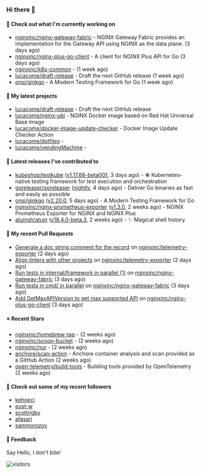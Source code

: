 ### Hi there 👋

#### 👷 Check out what I'm currently working on

- [nginxinc/nginx-gateway-fabric](https://github.com/nginxinc/nginx-gateway-fabric) - NGINX Gateway Fabric provides an implementation for the Gateway API using NGINX as the data plane. (3 days ago)
- [nginxinc/nginx-plus-go-client](https://github.com/nginxinc/nginx-plus-go-client) - A client for NGINX Plus API for Go (3 days ago)
- [nginxinc/k8s-common](https://github.com/nginxinc/k8s-common) -  (1 week ago)
- [lucacome/draft-release](https://github.com/lucacome/draft-release) - Draft the next GitHub release (1 week ago)
- [onsi/ginkgo](https://github.com/onsi/ginkgo) - A Modern Testing Framework for Go (1 week ago)

#### 🌱 My latest projects

- [lucacome/draft-release](https://github.com/lucacome/draft-release) - Draft the next GitHub release
- [lucacome/nginx-ubi](https://github.com/lucacome/nginx-ubi) - NGINX Docker image based on Red Hat Universal Base Image
- [lucacome/docker-image-update-checker](https://github.com/lucacome/docker-image-update-checker) - Docker Image Update Checker Action
- [lucacome/dotfiles](https://github.com/lucacome/dotfiles) - 
- [lucacome/vendingMachine](https://github.com/lucacome/vendingMachine) - 

#### 🔭 Latest releases I've contributed to

- [kubeshop/testkube](https://github.com/kubeshop/testkube) ([v1.17.68-beta001](https://github.com/kubeshop/testkube/releases/tag/v1.17.68-beta001), 3 days ago) - ☸️ Kubernetes-native testing framework for test execution and orchestration
- [goreleaser/goreleaser](https://github.com/goreleaser/goreleaser) ([nightly](https://github.com/goreleaser/goreleaser/releases/tag/nightly), 4 days ago) - Deliver Go binaries as fast and easily as possible
- [onsi/ginkgo](https://github.com/onsi/ginkgo) ([v2.20.0](https://github.com/onsi/ginkgo/releases/tag/v2.20.0), 5 days ago) - A Modern Testing Framework for Go
- [nginxinc/nginx-prometheus-exporter](https://github.com/nginxinc/nginx-prometheus-exporter) ([v1.3.0](https://github.com/nginxinc/nginx-prometheus-exporter/releases/tag/v1.3.0), 2 weeks ago) - NGINX Prometheus Exporter for NGINX and NGINX Plus
- [atuinsh/atuin](https://github.com/atuinsh/atuin) ([v18.4.0-beta.3](https://github.com/atuinsh/atuin/releases/tag/v18.4.0-beta.3), 2 weeks ago) - ✨ Magical shell history

#### 🔨 My recent Pull Requests

- [Generate a doc string comment for the record](https://github.com/nginxinc/telemetry-exporter/pull/187) on [nginxinc/telemetry-exporter](https://github.com/nginxinc/telemetry-exporter) (2 days ago)
- [Align linters with other projects](https://github.com/nginxinc/telemetry-exporter/pull/186) on [nginxinc/telemetry-exporter](https://github.com/nginxinc/telemetry-exporter) (2 days ago)
- [Run tests in internal/framework in parallel (1)](https://github.com/nginxinc/nginx-gateway-fabric/pull/2362) on [nginxinc/nginx-gateway-fabric](https://github.com/nginxinc/nginx-gateway-fabric) (3 days ago)
- [Run tests in cmd/ in parallel](https://github.com/nginxinc/nginx-gateway-fabric/pull/2361) on [nginxinc/nginx-gateway-fabric](https://github.com/nginxinc/nginx-gateway-fabric) (3 days ago)
- [Add GetMaxAPIVersion to get max supported API](https://github.com/nginxinc/nginx-plus-go-client/pull/337) on [nginxinc/nginx-plus-go-client](https://github.com/nginxinc/nginx-plus-go-client) (3 days ago)

#### ⭐ Recent Stars

- [nginxinc/homebrew-tap](https://github.com/nginxinc/homebrew-tap) -  (2 weeks ago)
- [nginxinc/scoop-bucket](https://github.com/nginxinc/scoop-bucket) -  (2 weeks ago)
- [nginxinc/nur](https://github.com/nginxinc/nur) -  (2 weeks ago)
- [anchore/scan-action](https://github.com/anchore/scan-action) - Anchore container analysis and scan provided as a GitHub Action (2 weeks ago)
- [open-telemetry/build-tools](https://github.com/open-telemetry/build-tools) - Building tools provided by OpenTelemetry (2 weeks ago)

#### 👯 Check out some of my recent followers

- [kehoecj](https://github.com/kehoecj)
- [eust-w](https://github.com/eust-w)
- [scottrigby](https://github.com/scottrigby)
- [afasari](https://github.com/afasari)
- [sammorozov](https://github.com/sammorozov)

#### 💬 Feedback

Say Hello, I don't bite!

![visitors](https://visitor-badge.laobi.icu/badge?page_id=lucacome.visitor-badge)
#
